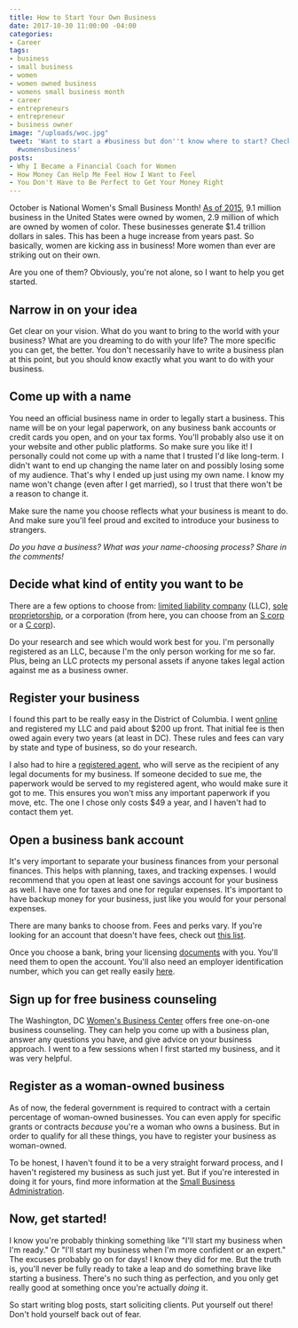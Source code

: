 ```yaml
---
title: How to Start Your Own Business
date: 2017-10-30 11:00:00 -04:00
categories:
- Career
tags:
- business
- small business
- women
- women owned business
- womens small business month
- career
- entrepreneurs
- entrepreneur
- business owner
image: "/uploads/woc.jpg"
tweet: 'Want to start a #business but don''t know where to start? Check this out!
  #womensbusiness'
posts:
- Why I Became a Financial Coach for Women
- How Money Can Help Me Feel How I Want to Feel
- You Don't Have to Be Perfect to Get Your Money Right
---
```


October is National Women's Small Business Month! [As of 2015](https://www.nawbo.org/resources/women-business-owner-statistics), 9.1 million business in the United States were owned by women, 2.9 million of which are owned by women of color. These businesses generate $1.4 trillion dollars in sales. This has been a huge increase from years past. So basically, women are kicking ass in business! More women than ever are striking out on their own.

Are you one of them? Obviously, you're not alone, so I want to help you get started.

## Narrow in on your idea

Get clear on your vision. What do you want to bring to the world with your business? What are you dreaming to do with your life? The more specific you can get, the better. You don't necessarily have to write a business plan at this point, but you should know exactly what you want to do with your business. 

## Come up with a name

You need an official business name in order to legally start a business. This name will be on your legal paperwork, on any business bank accounts or credit cards you open, and on your tax forms. You'll probably also use it on your website and other public platforms. So make sure you like it! I personally could not come up with a name that I trusted I'd like long-term. I didn't want to end up changing the name later on and possibly losing some of my audience. That's why I ended up just using my own name. I know my name won't change (even after I get married), so I trust that there won't be a reason to change it.

Make sure the name you choose reflects what your business is meant to do. And make sure you'll feel proud and excited to introduce your business to strangers.

*Do you have a business? What was your name-choosing process? Share in the comments!*

## Decide what kind of entity you want to be

There are a few options to choose from: [limited liability company](http://www.investopedia.com/terms/l/llc.asp) (LLC), [sole proprietorship](https://www.entrepreneur.com/encyclopedia/sole-proprietorship), or a corporation (from here, you can choose from an [S corp](https://www.irs.gov/businesses/small-businesses-self-employed/s-corporations) or a [C corp](http://www.investopedia.com/terms/c/c-corporation.asp)). 

Do your research and see which would work best for you. I'm personally registered as an LLC, because I'm the only person working for me so far. Plus, being an LLC protects my personal assets if anyone takes legal action against me as a business owner. 

## Register your business

I found this part to be really easy in the District of Columbia. I went [online](https://otr.cfo.dc.gov/page/new-business-registration) and registered my LLC and paid about $200 up front. That initial fee is then owed again every two years (at least in DC). These rules and fees can vary by state and type of business, so do your research. 

I also had to hire a [registered agent](https://www.legalzoom.com/articles/why-do-i-need-a-registered-agent), who will serve as the recipient of any legal documents for my business. If someone decided to sue me, the paperwork would be served to my registered agent, who would make sure it got to me. This ensures you won't miss any important paperwork if you move, etc. The one I chose only costs $49 a year, and I haven't had to contact them yet.

## Open a business bank account

It's very important to separate your business finances from your personal finances. This helps with planning, taxes, and tracking expenses. I would recommend that you open at least one savings account for your business as well. I have one for taxes and one for regular expenses. It's important to have backup money for your business, just like you would for your personal expenses.

There are many banks to choose from. Fees and perks vary. If you're looking for an account that doesn't have fees, check out [this list](https://www.nerdwallet.com/blog/small-business/find-free-business-checking-account/).

Once you choose a bank, bring your licensing [documents](https://localfirstbank.com/content/what-is-required-to-open-a-business-checking-account) with you. You'll need them to open the account. You'll also need an employer identification number, which you can get really easily [here](https://www.irs.gov/businesses/small-businesses-self-employed/apply-for-an-employer-identification-number-ein-online).

## Sign up for free business counseling

The Washington, DC [Women's Business Center](http://www.ncrc.org/dcwbc/how-to-register-for-free-counseling.html) offers free one-on-one business counseling. They can help you come up with a business plan, answer any questions you have, and give advice on your business approach. I went to a few sessions when I first started my business, and it was very helpful.

## Register as a woman-owned business

As of now, the federal government is required to contract with a certain percentage of woman-owned businesses. You can even apply for specific grants or contracts *because* you're a woman who owns a business. But in order to qualify for all these things, you have to register your business as woman-owned. 

To be honest, I haven't found it to be a very straight forward process, and I haven't registered my business as such just yet. But if you're interested in doing it for yours, find more information at the [Small Business Administration](https://www.sba.gov/contracting/government-contracting-programs/women-owned-small-businesses/what-you-need-know-if-you-are-women-owned-small-business). 

## Now, get started!

I know you're probably thinking something like "I'll start my business when I'm ready." Or "I'll start my business when I'm more confident or an expert." The excuses probably go on for days! I know they did for me. But the truth is, you'll never be fully ready to take a leap and do something brave like starting a business. There's no such thing as perfection, and you only get really good at something once you're actually *doing* it. 

So start writing blog posts, start soliciting clients. Put yourself out there! Don't hold yourself back out of fear.